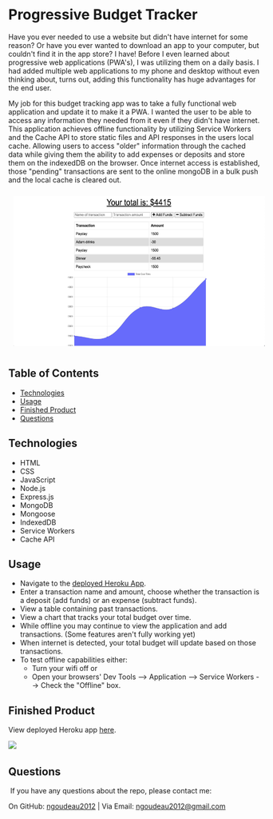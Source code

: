 # Progressive Budget Tracker 

Have you ever needed to use a website but didn't have internet for some reason? Or have you ever wanted to download an app to your computer, but couldn't find it in the app store? I have! Before I even learned about progressive web applications (PWA's), I was utilizing them on a daily basis. I had added multiple web applications to my phone and desktop without even thinking about, turns out, adding this functionality has huge advantages for the end user.

My job for this budget tracking app was to take a fully functional web application and update it to make it a PWA. I wanted the user to be able to access any information they needed from it even if they didn't have internet. This application achieves offline functionality by utilizing Service Workers and the Cache API to store static files and API responses in the users local cache. Allowing users to access "older" information through the cached data while giving them the ability to add expenses or deposits and store them on the indexedDB on the browser. Once internet access is established, those "pending" transactions are sent to the online mongoDB in a bulk push and the local cache is cleared out. 

<p float="left">
<img src="./public/assets/images/pwa.png" alt="Dashboard Image" height="300px" style="margin: 10px;"/>
</p>

## Table of Contents
* [Technologies](#technologies)
* [Usage](#usage)
* [Finished Product](#finished-product)
* [Questions](#questions)

## Technologies
* HTML
* CSS
* JavaScript
* Node.js
* Express.js
* MongoDB
* Mongoose
* IndexedDB
* Service Workers
* Cache API

## Usage
* Navigate to the [deployed Heroku App](https://ng-pwa-budget-tracker.herokuapp.com/).
* Enter a transaction name and amount, choose whether the transaction is a deposit (add funds) or an expense (subtract funds).
* View a table containing past transactions.
* View a chart that tracks your total budget over time.
* While offline you may continue to view the application and add transactions. (Some features aren't fully working yet)
* When internet is detected, your total budget will update based on those transactions.
* To test offline capabilities either:
    * Turn your wifi off or 
    * Open your browsers' Dev Tools --> Application --> Service Workers --> Check the "Offline" box.

## Finished Product
View deployed Heroku app [here](https://ng-pwa-budget-tracker.herokuapp.com/).

![](./public/assets/images/pwa.gif)

## Questions
​
If you have any questions about the repo, please contact me:

On GitHub: [ngoudeau2012](https://github.com/ngoudeau2012) | Via Email: ngoudeau2012@gmail.com
